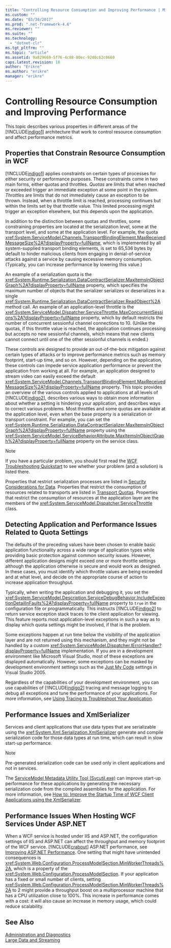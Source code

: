 ```yaml
---
title: "Controlling Resource Consumption and Improving Performance | Microsoft Docs"
ms.custom: ""
ms.date: "03/30/2017"
ms.prod: ".net-framework-4.6"
ms.reviewer: ""
ms.suite: ""
ms.technology: 
  - "dotnet-clr"
ms.tgt_pltfrm: ""
ms.topic: "article"
ms.assetid: 9a829669-5f76-4c88-80ec-92d0c62c0660
caps.latest.revision: 18
author: "Erikre"
ms.author: "erikre"
manager: "erikre"
---
```

# Controlling Resource Consumption and Improving Performance
This topic describes various properties in different areas of the [!INCLUDE[indigo1](../../../includes/indigo1-md.md)] architecture that work to control resource consumption and affect performance metrics.  
  
## Properties that Constrain Resource Consumption in WCF  
 [!INCLUDE[indigo1](../../../includes/indigo1-md.md)] applies constraints on certain types of processes for either security or performance purposes. These constraints come in two main forms, either quotas and throttles. *Quotas* are limits that when reached or exceeded trigger an immediate exception at some point in the system. *Throttles* are limits that do not immediately cause an exception to be thrown. Instead, when a throttle limit is reached, processing continues but within the limits set by that throttle value. This limited processing might trigger an exception elsewhere, but this depends upon the application.  
  
 In addition to the distinction between quotas and throttles, some constraining properties are located at the serialization level, some at the transport level, and some at the application level. For example, the quota <xref:System.ServiceModel.Channels.TransportBindingElement.MaxReceivedMessageSize%2A?displayProperty=fullName>, which is implemented by all system-supplied transport binding elements, is set to 65,536 bytes by default to hinder malicious clients from engaging in denial-of-service attacks against a service by causing excessive memory consumption. (Typically, you can increase performance by lowering this value.)  
  
 An example of a serialization quota is the <xref:System.Runtime.Serialization.DataContractSerializer.MaxItemsInObjectGraph%2A?displayProperty=fullName> property, which specifies the maximum number of objects that the serializer serializes or deserializes in a single <xref:System.Runtime.Serialization.DataContractSerializer.ReadObject%2A> method call. An example of an application-level throttle is the <xref:System.ServiceModel.Dispatcher.ServiceThrottle.MaxConcurrentSessions%2A?displayProperty=fullName> property, which by default restricts the number of concurrent sessionful channel connections to 10. (Unlike the quotas, if this throttle value is reached, the application continues processing but accepts no new sessionful channels, which means that new clients cannot connect until one of the other sessionful channels is ended.)  
  
 These controls are designed to provide an out-of-the-box mitigation against certain types of attacks or to improve performance metrics such as memory footprint, start-up time, and so on. However, depending on the application, these controls can impede service application performance or prevent the application from working at all. For example, an application designed to stream video can easily exceed the default <xref:System.ServiceModel.Channels.TransportBindingElement.MaxReceivedMessageSize%2A?displayProperty=fullName> property. This topic provides an overview of the various controls applied to applications at all levels of [!INCLUDE[indigo2](../../../includes/indigo2-md.md)], describes various ways to obtain more information about whether a setting is hindering your application, and describes ways to correct various problems. Most throttles and some quotas are available at the application level, even when the base property is a serialization or transport constraint. For example, you can set the <xref:System.Runtime.Serialization.DataContractSerializer.MaxItemsInObjectGraph%2A?displayProperty=fullName> property using the <xref:System.ServiceModel.ServiceBehaviorAttribute.MaxItemsInObjectGraph%2A?displayProperty=fullName> property on the service class.  
  
> [!NOTE]
>  If you have a particular problem, you should first read the [WCF Troubleshooting Quickstart](../../../docs/framework/wcf/wcf-troubleshooting-quickstart.md) to see whether your problem (and a solution) is listed there.  
  
 Properties that restrict serialization processes are listed in [Security Considerations for Data](../../../docs/framework/wcf/feature-details/security-considerations-for-data.md). Properties that restrict the consumption of resources related to transports are listed in [Transport Quotas](../../../docs/framework/wcf/feature-details/transport-quotas.md). Properties that restrict the consumption of resources at the application layer are the members of the <xref:System.ServiceModel.Dispatcher.ServiceThrottle> class.  
  
## Detecting Application and Performance Issues Related to Quota Settings  
 The defaults of the preceding values have been chosen to enable basic application functionality across a wide range of application types while providing basic protection against common security issues. However, different application designs might exceed one or more throttle settings although the application otherwise is secure and would work as designed. In these cases, you must identify which throttle values are being exceeded and at what level, and decide on the appropriate course of action to increase application throughput.  
  
 Typically, when writing the application and debugging it, you set the <xref:System.ServiceModel.Description.ServiceDebugBehavior.IncludeExceptionDetailInFaults%2A?displayProperty=fullName> property to `true` in the configuration file or programmatically. This instructs [!INCLUDE[indigo2](../../../includes/indigo2-md.md)] to return service exception stack traces to the client application for viewing. This feature reports most application-level exceptions in such a way as to display which quota settings might be involved, if that is the problem.  
  
 Some exceptions happen at run time below the visibility of the application layer and are not returned using this mechanism, and they might not be handled by a custom <xref:System.ServiceModel.Dispatcher.IErrorHandler?displayProperty=fullName> implementation. If you are in a development environment like Microsoft Visual Studio, most of these exceptions are displayed automatically. However, some exceptions can be masked by development environment settings such as the [Just My Code](http://go.microsoft.com/fwlink/?LinkId=82174) settings in Visual Studio 2005.  
  
 Regardless of the capabilities of your development environment, you can use capabilities of [!INCLUDE[indigo2](../../../includes/indigo2-md.md)] tracing and message logging to debug all exceptions and tune the performance of your applications. For more information, see [Using Tracing to Troubleshoot Your Application](../../../docs/framework/wcf/diagnostics/tracing/using-tracing-to-troubleshoot-your-application.md).  
  
## Performance Issues and XmlSerializer  
 Services and client applications that use data types that are serializable using the <xref:System.Xml.Serialization.XmlSerializer> generate and compile serialization code for those data types at run time, which can result in slow start-up performance.  
  
> [!NOTE]
>  Pre-generated serialization code can be used only in client applications and not in services.  
  
 The [ServiceModel Metadata Utility Tool (Svcutil.exe)](../../../docs/framework/wcf/servicemodel-metadata-utility-tool-svcutil-exe.md) can improve start-up performance for these applications by generating the necessary serialization code from the compiled assemblies for the application. For more information, see [How to: Improve the Startup Time of WCF Client Applications using the XmlSerializer](../../../docs/framework/wcf/feature-details/how-to-improve-the-startup-time-of-wcf-client-applications-using-the-xmlserializer.md).  
  
## Performance Issues When Hosting WCF Services Under ASP.NET  
 When a WCF service is hosted under IIS and ASP.NET, the configuration settings of IIS and ASP.NET can affect the throughput and memory footprint of the WCF service.  [!INCLUDE[crabout](../../../includes/crabout-md.md)] ASP.NET performance, see [Improving ASP.NET Performance](http://go.microsoft.com/fwlink/?LinkId=186462).  One setting that might have unintended consequences is <xref:System.Web.Configuration.ProcessModelSection.MinWorkerThreads%2A>, which is a property of the <xref:System.Web.Configuration.ProcessModelSection>. If your application has a fixed or small number of clients, setting <xref:System.Web.Configuration.ProcessModelSection.MinWorkerThreads%2A> to 2 might provide a throughput boost on a multiprocessor machine that has a CPU utilization close to 100%. This increase in performance comes with a cost: it will also cause an increase in memory usage, which could reduce scalability.  
  
## See Also  
 [Administration and Diagnostics](../../../docs/framework/wcf/diagnostics/administration-and-diagnostics.md)   
 [Large Data and Streaming](../../../docs/framework/wcf/feature-details/large-data-and-streaming.md)